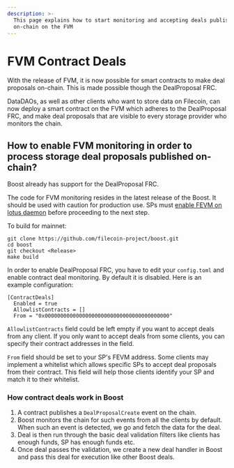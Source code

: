 ```yaml
---
description: >-
  This page explains how to start monitoring and accepting deals published
  on-chain on the FVM
---
```


# FVM Contract Deals

With the release of FVM, it is now possible for smart contracts to make deal proposals on-chain. This is made possible though the DealProposal FRC.

DataDAOs, as well as other clients who want to store data on Filecoin, can now deploy a smart contract on the FVM which adheres to the DealProposal FRC, and make deal proposals that are visible to every storage provider who monitors the chain.

## How to enable FVM monitoring in order to process storage deal proposals published on-chain?

Boost already has support for the DealProposal FRC.

The code for FVM monitoring resides in the latest release of the Boost. It should be used with caution for production use. SPs must [enable FEVM on lotus daemon](https://lotus.filecoin.io/lotus/configure/ethereum-rpc/) before proceeding to the next step.

To build for mainnet:

```
git clone https://github.com/filecoin-project/boost.git
cd boost
git checkout <Release>
make build
```

In order to enable DealProposal FRC, you have to edit your `config.toml` and enable contract deal monitoring. By default it is disabled. Here is an example configuration:

```
[ContractDeals]
  Enabled = true
  AllowlistContracts = []
  From = "0x0000000000000000000000000000000000000000"
```

`AllowlistContracts` field could be left empty if you want to accept deals from any client. If you only want to accept deals from some clients, you can specify their contract addresses in the field.

`From` field should be set to your SP's FEVM address. Some clients may implement a whitelist which allows specific SPs to accept deal proposals from their contract. This field will help those clients identify your SP and match it to their whitelist.

### How contract deals work in Boost

1. A contract publishes a `DealProposalCreate` event on the chain.
2. Boost monitors the chain for such events from all the clients by default. When such an event is detected, we go and fetch the data for the deal.
3. Deal is then run through the basic deal validation filters like clients has enough funds, SP has enough funds etc.
4. Once deal passes the validation, we create a new deal handler in Boost and pass this deal for execution like other Boost deals.
